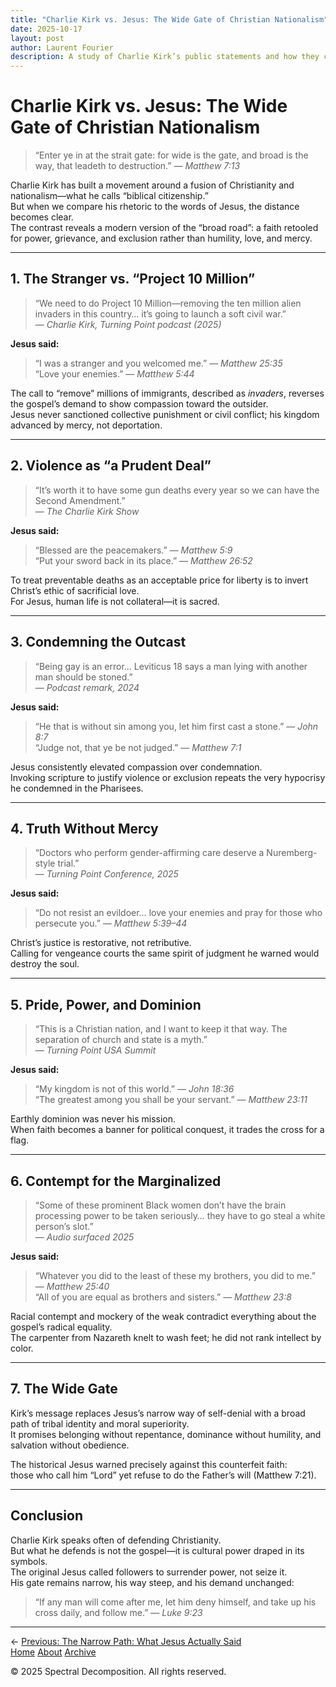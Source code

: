 ```yaml
---
title: "Charlie Kirk vs. Jesus: The Wide Gate of Christian Nationalism"
date: 2025-10-17
layout: post
author: Laurent Fourier
description: A study of Charlie Kirk’s public statements and how they contradict the ethics of Jesus as recorded in the Gospels.
---
```


# Charlie Kirk vs. Jesus: The Wide Gate of Christian Nationalism

> “Enter ye in at the strait gate: for wide is the gate, and broad is the way, that leadeth to destruction.” — *Matthew 7:13*

Charlie Kirk has built a movement around a fusion of Christianity and nationalism—what he calls “biblical citizenship.”  
But when we compare his rhetoric to the words of Jesus, the distance becomes clear.  
The contrast reveals a modern version of the “broad road”: a faith retooled for power, grievance, and exclusion rather than humility, love, and mercy.

---

## 1. The Stranger vs. “Project 10 Million”

> “We need to do Project 10 Million—removing the ten million alien invaders in this country… it’s going to launch a soft civil war.”  
> — *Charlie Kirk, Turning Point podcast (2025)*

**Jesus said:**  
> “I was a stranger and you welcomed me.” — *Matthew 25:35*  
> “Love your enemies.” — *Matthew 5:44*

The call to “remove” millions of immigrants, described as *invaders*, reverses the gospel’s demand to show compassion toward the outsider.  
Jesus never sanctioned collective punishment or civil conflict; his kingdom advanced by mercy, not deportation.

---

## 2. Violence as “a Prudent Deal”

> “It’s worth it to have some gun deaths every year so we can have the Second Amendment.”  
> — *The Charlie Kirk Show*

**Jesus said:**  
> “Blessed are the peacemakers.” — *Matthew 5:9*  
> “Put your sword back in its place.” — *Matthew 26:52*

To treat preventable deaths as an acceptable price for liberty is to invert Christ’s ethic of sacrificial love.  
For Jesus, human life is not collateral—it is sacred.

---

## 3. Condemning the Outcast

> “Being gay is an error… Leviticus 18 says a man lying with another man should be stoned.”  
> — *Podcast remark, 2024*

**Jesus said:**  
> “He that is without sin among you, let him first cast a stone.” — *John 8:7*  
> “Judge not, that ye be not judged.” — *Matthew 7:1*

Jesus consistently elevated compassion over condemnation.  
Invoking scripture to justify violence or exclusion repeats the very hypocrisy he condemned in the Pharisees.

---

## 4. Truth Without Mercy

> “Doctors who perform gender-affirming care deserve a Nuremberg-style trial.”  
> — *Turning Point Conference, 2025*

**Jesus said:**  
> “Do not resist an evildoer… love your enemies and pray for those who persecute you.” — *Matthew 5:39–44*

Christ’s justice is restorative, not retributive.  
Calling for vengeance courts the same spirit of judgment he warned would destroy the soul.

---

## 5. Pride, Power, and Dominion

> “This is a Christian nation, and I want to keep it that way. The separation of church and state is a myth.”  
> — *Turning Point USA Summit*

**Jesus said:**  
> “My kingdom is not of this world.” — *John 18:36*  
> “The greatest among you shall be your servant.” — *Matthew 23:11*

Earthly dominion was never his mission.  
When faith becomes a banner for political conquest, it trades the cross for a flag.

---

## 6. Contempt for the Marginalized

> “Some of these prominent Black women don’t have the brain processing power to be taken seriously… they have to go steal a white person’s slot.”  
> — *Audio surfaced 2025*

**Jesus said:**  
> “Whatever you did to the least of these my brothers, you did to me.” — *Matthew 25:40*  
> “All of you are equal as brothers and sisters.” — *Matthew 23:8*

Racial contempt and mockery of the weak contradict everything about the gospel’s radical equality.  
The carpenter from Nazareth knelt to wash feet; he did not rank intellect by color.

---

## 7. The Wide Gate

Kirk’s message replaces Jesus’s narrow way of self-denial with a broad path of tribal identity and moral superiority.  
It promises belonging without repentance, dominance without humility, and salvation without obedience.

The historical Jesus warned precisely against this counterfeit faith:  
those who call him “Lord” yet refuse to do the Father’s will (Matthew 7:21).

---

## Conclusion

Charlie Kirk speaks often of defending Christianity.  
But what he defends is not the gospel—it is cultural power draped in its symbols.  
The original Jesus called followers to surrender power, not seize it.  
His gate remains narrow, his way steep, and his demand unchanged:

> “If any man will come after me, let him deny himself, and take up his cross daily, and follow me.” — *Luke 9:23*

---

← [Previous: The Narrow Path: What Jesus Actually Said](/2025/10/17/the-narrow-path)  
[Home](/)   [About](/about)   [Archive](/archive)

© 2025 Spectral Decomposition. All rights reserved.
